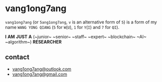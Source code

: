 # vang1ong7ang

`vang1ong7ang` (or `5ang1ong7ang`, `v` is an alternative form of `5`) is a form of my name `WANG YONG QIANG` (`5` for `W`(`U`), `1` for `Y`(`I`) and `7` for `QI`).

**I** **AM** **JUST** **A** (~junior~ ~senior~ ~staff~ ~expert~ ~blockchain~ ~AI~ ~algorithm~) **RESEARCHER**

## contact

- <vang1ong7ang@outlook.com>
- <vang1ong7ang@gmail.com>
